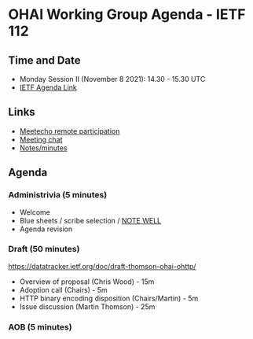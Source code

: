 # OHAI Working Group Agenda - IETF 112

## Time and Date
* Monday Session II (November 8 2021): 14.30 - 15.30 UTC 
* [IETF Agenda Link](https://datatracker.ietf.org/meeting/112/agenda/?show=ohai)

## Links
* [Meetecho remote participation](https://meetings.conf.meetecho.com/ietf112/?group=ohai&short=&item=1)
* [Meeting chat](xmpp:ohai@jabber.ietf.org?join) 
* [Notes/minutes](https://codimd.ietf.org/notes-ietf-112-ohai) 

## Agenda

### Administrivia (5 minutes)
* Welcome
* Blue sheets / scribe selection / [NOTE WELL](https://www.ietf.org/about/note-well.html) 
* Agenda revision

### Draft (50 minutes)
https://datatracker.ietf.org/doc/draft-thomson-ohai-ohttp/
* Overview of proposal (Chris Wood) - 15m
* Adoption call (Chairs) - 5m 
* HTTP binary encoding disposition (Chairs/Martin) - 5m
* Issue discussion (Martin Thomson) - 25m

### AOB (5 minutes)
